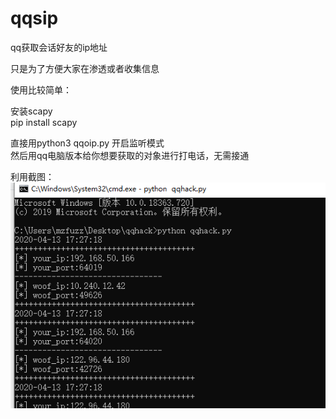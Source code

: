 # qqsip
qq获取会话好友的ip地址<br>

只是为了方便大家在渗透或者收集信息<br>

使用比较简单：<br>

安装scapy<br>
pip install scapy<br>

直接用python3 qqoip.py 开启监听模式<br>
然后用qq电脑版本给你想要获取的对象进行打电话，无需接通<br>

利用截图：<br>
<img src='qq.png'>
